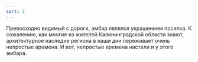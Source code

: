 ```yaml
---
sort: 2
---
```


Превосходно видимый с дороги, амбар являлся украшением поселка. К сожалению, как многие из жителей Калининградской области знают, архитектурное наследие региона в наши дни переживает очень непростые времена. И вот, непростые времена настали и у этого амбара.

